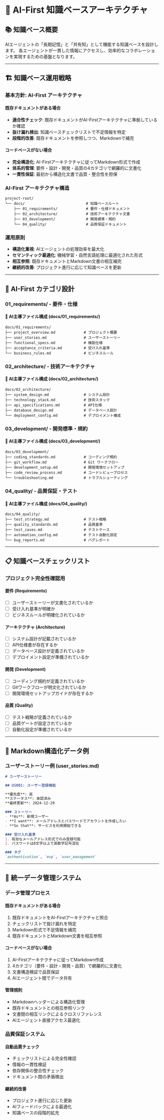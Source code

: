 # 🧠 AI-First 知識ベースアーキテクチャ

## 📚 知識ベース概要

AIエージェントの「長期記憶」と「共有知」として機能する知識ベースを設計します。
各エージェントが一貫した情報にアクセスし、効率的なコラボレーションを実現するための基盤となります。

---

## 🏗️ 知識ベース運用戦略

### 基本方針: AI-First アーキテクチャ

#### 既存ドキュメントがある場合
- **適合性チェック**: 既存ドキュメントがAI-Firstアーキテクチャに準拠しているか確認
- **抜け漏れ検出**: 知識ベースチェックリストで不足情報を特定
- **段階的改善**: 既存ドキュメントを参照しつつ、Markdownで補完

#### コードベースがない場合
- **完全構造化**: AI-Firstアーキテクチャに従ってMarkdown形式で作成
- **体系的管理**: 要件・設計・開発・品質の4カテゴリで網羅的に文書化
- **一貫性保証**: 最初から構造化文書で品質・整合性を担保

### AI-First アーキテクチャ構造
```
project-root/
└── docs/                            # 知識ベースルート
    ├── 01_requirements/             # 要件・仕様ドキュメント
    ├── 02_architecture/             # 技術アーキテクチャ文書
    ├── 03_development/              # 開発標準・規約
    └── 04_quality/                  # 品質保証ドキュメント
```

### 運用原則
- **構造化重視**: AIエージェントの処理効率を最大化
- **セマンティック最適化**: 機械学習・自然言語処理に最適化された形式
- **相互参照**: 既存ドキュメントとMarkdown文書の相互補完
- **継続的改善**: プロジェクト進行に応じて知識ベースを更新

---

## 📂 AI-First カテゴリ設計

### 01_requirements/ - 要件・仕様

#### 📄 AI主導ファイル構成 (docs/01_requirements/)
```
docs/01_requirements/
├── project_overview.md             # プロジェクト概要
├── user_stories.md                 # ユーザーストーリー
├── functional_specs.md             # 機能仕様
├── acceptance_criteria.md          # 受け入れ基準
└── business_rules.md               # ビジネスルール
```

### 02_architecture/ - 技術アーキテクチャ

#### 📄 AI主導ファイル構成 (docs/02_architecture/)
```
docs/02_architecture/
├── system_design.md                # システム設計
├── technology_stack.md             # 技術スタック
├── api_specifications.md           # API仕様
├── database_design.md              # データベース設計
└── deployment_config.md            # デプロイメント構成
```

### 03_development/ - 開発標準・規約

#### 📄 AI主導ファイル構成 (docs/03_development/)
```
docs/03_development/
├── coding_standards.md             # コーディング規約
├── git_workflow.md                 # Git ワークフロー
├── development_setup.md            # 開発環境セットアップ
├── code_review_process.md          # コードレビュープロセス
└── troubleshooting.md              # トラブルシューティング
```

### 04_quality/ - 品質保証・テスト

#### 📄 AI主導ファイル構成 (docs/04_quality/)
```
docs/04_quality/
├── test_strategy.md                # テスト戦略
├── quality_standards.md            # 品質基準
├── test_cases.md                   # テストケース
├── automation_config.md            # テスト自動化設定
└── bug_reports.md                  # バグレポート
```

---

## 📋 知識ベースチェックリスト

### プロジェクト完全性確認用

#### 要件 (Requirements)
- [ ] ユーザーストーリーが文書化されているか
- [ ] 受け入れ基準が明確か
- [ ] ビジネスルールが明確化されているか

#### アーキテクチャ (Architecture)
- [ ] システム設計が記載されているか
- [ ] API仕様書が存在するか
- [ ] データベース設計が定義されているか
- [ ] デプロイメント設定が準備されているか

#### 開発 (Development)
- [ ] コーディング規約が定義されているか
- [ ] Gitワークフローが明文化されているか
- [ ] 開発環境セットアップガイドが存在するか

#### 品質 (Quality)
- [ ] テスト戦略が定義されているか
- [ ] 品質ゲートが設定されているか
- [ ] 自動化設定が準備されているか

---

## 🤖 Markdown構造化データ例

### ユーザーストーリー例 (user_stories.md)

```markdown
# ユーザーストーリー

## US001: ユーザー登録機能

**優先度**: 高  
**ステータス**: 承認済み  
**最終更新**: 2024-12-29

### ストーリー
- **As**: 新規ユーザー
- **I want**: メールアドレスとパスワードでアカウントを作成したい
- **So that**: サービスを利用開始できる

### 受け入れ基準
1. 有効なメールアドレス形式でのみ登録可能
2. パスワードは8文字以上で英数字記号混在

### タグ
`authentication`, `mvp`, `user_management`
```

---

## 🔄 統一データ管理システム

### データ管理プロセス

#### 既存ドキュメントがある場合
1. 既存ドキュメントをAI-Firstアーキテクチャと照合
2. チェックリストで抜け漏れを特定
3. Markdown形式で不足情報を補完
4. 既存ドキュメントとMarkdown文書を相互参照

#### コードベースがない場合
1. AI-Firstアーキテクチャに従ってMarkdown作成
2. 4カテゴリ（要件・設計・開発・品質）で網羅的に文書化
3. 文書構造検証で品質保証
4. AIエージェント間でデータ共有

#### 管理規則
- Markdownヘッダーによる構造化管理
- 既存ドキュメントとの相互参照リンク
- 文書間の相互リンクによるクロスリファレンス
- AIエージェント直接アクセス最適化

### 品質保証システム

#### 自動品質チェック
- チェックリストによる完全性確認
- 情報の一貫性検証
- 依存関係の整合性チェック
- ドキュメント間の矛盾検出

#### 継続的改善
- プロジェクト進行に応じた更新
- AIフィードバックによる最適化
- 知識ベースの段階的拡充